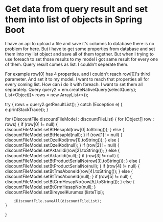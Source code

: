 
# Get data from query result and set them into list of objects in Spring Boot

I have an api to upload a file and save it's columns to database there is no problem for here. But i have to get some properties from database and set them into my list object and save all of them together. But when i trying to use foreach to set those results to my model i got same result for every one of them. Query result comes as list. I couldn't seperate them.

For example row[0] has 4 properties. and i couldn't reach row[0]'s third parameter. And set it to my model.
I want to reach that properties all for every coming list. How can i do it with foreach.
I want to set them all separately.
Query query2 = em.createNativeQuery(selectQuery);
List<Object[]> rows = new ArrayList<>();

try {
    rows = query2.getResultList();
} catch (Exception e) {
    e.printStackTrace();
}

for (DiscountFile discountFileModel : discountFileList) {
    for (Object[] row : rows) {
        if (row[0] != null) {
            discountFileModel.setBtHesapId(row[0].toString());
        } else {
            discountFileModel.setBtHesapId(null);
        }
        if (row[1] != null) {
            discountFileModel.setOzelKod(row[1].toString());
        } else {
            discountFileModel.setOzelKod(null);
        }
        if (row[2] != null) {
            discountFileModel.setAktarildi(row[2].toString());
        } else {
            discountFileModel.setAktarildi(null);
        }
        if (row[3] != null) {
            discountFileModel.setBtProductSerialNo(row[3].toString());
        } else {
            discountFileModel.setBtProductSerialNo(null);
        }
        if (row[4] != null) {
            discountFileModel.setBtTmsAboneId(row[4].toString());
        } else {
            discountFileModel.setBtTmsAboneId(null);
        }
        if (row[5] != null) {
            discountFileModel.setBtCrmHesapNo(row[5].toString());
        } else {
            discountFileModel.setBtCrmHesapNo(null);
        }
        discountFileModel.setBireyselKurumsal(listeTipi);



        iDiscountFile.saveAll(discountFileList);
    }

}


        